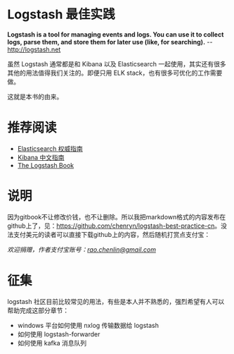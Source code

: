 Logstash 最佳实践
=======================

**Logstash is a tool for managing events and logs. You can use it to collect logs, parse them, and store them for later use (like, for searching).**
                                  -- <http://logstash.net>

虽然 Logstash 通常都是和 Kibana 以及 Elasticsearch 一起使用，其实还有很多其他的用法值得我们关注的。即便只用 ELK stack，也有很多可优化的工作需要做。

这就是本书的由来。

推荐阅读
=============

* [Elasticsearch 权威指南](http://fuxiaopang.gitbooks.io/learnelasticsearch/)
* [Kibana 中文指南](http://kibana.logstash.es/)
* [The Logstash Book](http://www.logstashbook.com/)

说明
=============

因为gitbook不让修改价钱，也不让删除。所以我把markdown格式的内容发布在github上了，见：<https://github.com/chenryn/logstash-best-practice-cn>。没法支付美元的读者可以直接下载github上的内容，然后随机打赏点支付宝：

*欢迎捐赠，作者支付宝账号：<rao.chenlin@gmail.com>*

征集
=============

logstash 社区目前比较常见的用法，有些是本人并不熟悉的，强烈希望有人可以帮助完成这部分章节：

* windows 平台如何使用 nxlog 传输数据给 logstash
* 如何使用 logstash-forwarder
* 如何使用 kafka 消息队列


